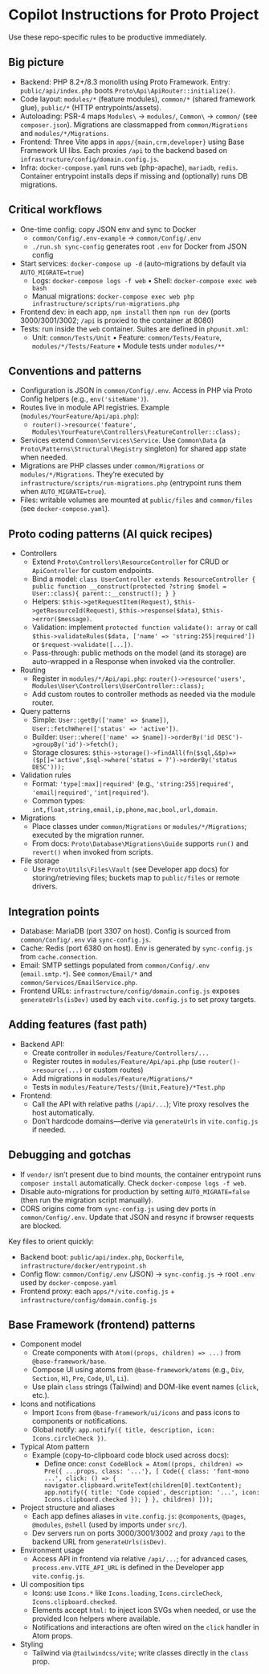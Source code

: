 # Copilot Instructions for Proto Project

Use these repo-specific rules to be productive immediately.

## Big picture
- Backend: PHP 8.2+/8.3 monolith using Proto Framework. Entry: `public/api/index.php` boots `Proto\Api\ApiRouter::initialize()`.
- Code layout: `modules/*` (feature modules), `common/*` (shared framework glue), `public/*` (HTTP entrypoints/assets).
- Autoloading: PSR-4 maps `Modules\` → `modules/`, `Common\` → `common/` (see `composer.json`). Migrations are classmapped from `common/Migrations` and `modules/*/Migrations`.
- Frontend: Three Vite apps in `apps/{main,crm,developer}` using Base Framework UI libs. Each proxies `/api` to the backend based on `infrastructure/config/domain.config.js`.
- Infra: `docker-compose.yaml` runs `web` (php-apache), `mariadb`, `redis`. Container entrypoint installs deps if missing and (optionally) runs DB migrations.

## Critical workflows
- One-time config: copy JSON env and sync to Docker
  - `common/Config/.env-example` → `common/Config/.env`
  - `./run.sh sync-config` generates root `.env` for Docker from JSON config
- Start services: `docker-compose up -d` (auto-migrations by default via `AUTO_MIGRATE=true`)
  - Logs: `docker-compose logs -f web` • Shell: `docker-compose exec web bash`
  - Manual migrations: `docker-compose exec web php infrastructure/scripts/run-migrations.php`
- Frontend dev: in each app, `npm install` then `npm run dev` (ports 3000/3001/3002; `/api` is proxied to the container at 8080)
- Tests: run inside the `web` container. Suites are defined in `phpunit.xml`:
  - Unit: `common/Tests/Unit` • Feature: `common/Tests/Feature`, `modules/*/Tests/Feature` • Module tests under `modules/**`

## Conventions and patterns
- Configuration is JSON in `common/Config/.env`. Access in PHP via Proto Config helpers (e.g., `env('siteName')`).
- Routes live in module API registries. Example (`modules/YourFeature/Api/api.php`):
  - `router()->resource('feature', Modules\YourFeature\Controllers\FeatureController::class);`
- Services extend `Common\Services\Service`. Use `Common\Data` (a `Proto\Patterns\Structural\Registry` singleton) for shared app state when needed.
- Migrations are PHP classes under `common/Migrations` or `modules/*/Migrations`. They’re executed by `infrastructure/scripts/run-migrations.php` (entrypoint runs them when `AUTO_MIGRATE=true`).
- Files: writable volumes are mounted at `public/files` and `common/files` (see `docker-compose.yaml`).

## Proto coding patterns (AI quick recipes)
- Controllers
  - Extend `Proto\Controllers\ResourceController` for CRUD or `ApiController` for custom endpoints.
  - Bind a model: `class UserController extends ResourceController { public function __construct(protected ?string $model = User::class){ parent::__construct(); } }`
  - Helpers: `$this->getRequestItem(Request)`, `$this->getResourceId(Request)`, `$this->response($data)`, `$this->error($message)`.
  - Validation: implement `protected function validate(): array` or call `$this->validateRules($data, ['name' => 'string:255|required'])` or `$request->validate([...])`.
  - Pass-through: public methods on the model (and its storage) are auto-wrapped in a Response when invoked via the controller.
- Routing
  - Register in `modules/*/Api/api.php`: `router()->resource('users', Modules\User\Controllers\UserController::class);`
  - Add custom routes to controller methods as needed via the module router.
- Query patterns
  - Simple: `User::getBy(['name' => $name])`, `User::fetchWhere(['status' => 'active'])`.
  - Builder: `User::where(['name' => $name])->orderBy('id DESC')->groupBy('id')->fetch();`
  - Storage closures: `$this->storage()->findAll(fn($sql,&$p)=>($p[]='active',$sql->where('status = ?')->orderBy('status DESC')));`
- Validation rules
  - Format: `'type[:max]|required'` (e.g., `'string:255|required'`, `'email|required'`, `'int|required'`).
  - Common types: `int,float,string,email,ip,phone,mac,bool,url,domain`.
- Migrations
  - Place classes under `common/Migrations` or `modules/*/Migrations`; executed by the migration runner.
  - From docs: `Proto\Database\Migrations\Guide` supports `run()` and `revert()` when invoked from scripts.
- File storage
  - Use `Proto\Utils\Files\Vault` (see Developer app docs) for storing/retrieving files; buckets map to `public/files` or remote drivers.

## Integration points
- Database: MariaDB (port 3307 on host). Config is sourced from `common/Config/.env` via `sync-config.js`.
- Cache: Redis (port 6380 on host). Env is generated by `sync-config.js` from `cache.connection`.
- Email: SMTP settings populated from `common/Config/.env` (`email.smtp.*`). See `common/Email/*` and `common/Services/EmailService.php`.
- Frontend URLs: `infrastructure/config/domain.config.js` exposes `generateUrls(isDev)` used by each `vite.config.js` to set proxy targets.

## Adding features (fast path)
- Backend API:
  - Create controller in `modules/Feature/Controllers/...`
  - Register routes in `modules/Feature/Api/api.php` (use `router()->resource(...)` or custom routes)
  - Add migrations in `modules/Feature/Migrations/*`
  - Tests in `modules/Feature/Tests/{Unit,Feature}/*Test.php`
- Frontend:
  - Call the API with relative paths (`/api/...`); Vite proxy resolves the host automatically.
  - Don’t hardcode domains—derive via `generateUrls` in `vite.config.js` if needed.

## Debugging and gotchas
- If `vendor/` isn’t present due to bind mounts, the container entrypoint runs `composer install` automatically. Check `docker-compose logs -f web`.
- Disable auto-migrations for production by setting `AUTO_MIGRATE=false` (then run the migration script manually).
- CORS origins come from `sync-config.js` using dev ports in `common/Config/.env`. Update that JSON and resync if browser requests are blocked.

Key files to orient quickly:
- Backend boot: `public/api/index.php`, `Dockerfile`, `infrastructure/docker/entrypoint.sh`
- Config flow: `common/Config/.env` (JSON) → `sync-config.js` → root `.env` used by `docker-compose.yaml`
- Frontend proxy: each `apps/*/vite.config.js` + `infrastructure/config/domain.config.js`

## Base Framework (frontend) patterns
- Component model
  - Create components with `Atom((props, children) => ...)` from `@base-framework/base`.
  - Compose UI using atoms from `@base-framework/atoms` (e.g., `Div`, `Section`, `H1`, `Pre`, `Code`, `Ul`, `Li`).
  - Use plain `class` strings (Tailwind) and DOM-like event names (`click`, etc.).
- Icons and notifications
  - Import `Icons` from `@base-framework/ui/icons` and pass icons to components or notifications.
  - Global notify: `app.notify({ title, description, icon: Icons.circleCheck })`.
- Typical Atom pattern
  - Example (copy-to-clipboard code block used across docs):
    - Define once: `const CodeBlock = Atom((props, children) => Pre({ ...props, class: '...'}, [ Code({ class: 'font-mono ...', click: () => { navigator.clipboard.writeText(children[0].textContent); app.notify({ title: 'Code copied', description: '...', icon: Icons.clipboard.checked }); } }, children) ]));`
- Project structure and aliases
  - Each app defines aliases in `vite.config.js`: `@components`, `@pages`, `@modules`, `@shell` (used by imports under `src/`).
  - Dev servers run on ports 3000/3001/3002 and proxy `/api` to the backend URL from `generateUrls(isDev)`.
- Environment usage
  - Access API in frontend via relative `/api/...`; for advanced cases, `process.env.VITE_API_URL` is defined in the Developer app `vite.config.js`.
- UI composition tips
  - Icons: use `Icons.*` like `Icons.loading`, `Icons.circleCheck`, `Icons.clipboard.checked`.
  - Elements accept `html:` to inject icon SVGs when needed, or use the provided Icon helpers where available.
  - Notifications and interactions are often wired on the `click` handler in Atom props.
- Styling
  - Tailwind via `@tailwindcss/vite`; write classes directly in the `class` prop.

